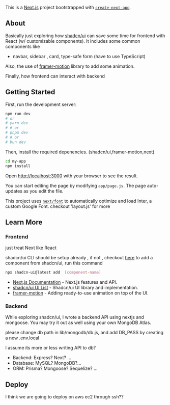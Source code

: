 This is a [Next.js](https://nextjs.org/) project bootstrapped with [`create-next-app`](https://github.com/vercel/next.js/tree/canary/packages/create-next-app).

## About

Basically just exploring how [shadcn/ui]("https://ui.shadcn.com/docs") can save some time for frontend with React (w/ customizable components).
It includes some common components like

- navbar, sidebar , card, type-safe form (have to use TypeScript)

Also, the use of [framer-motion]("https://www.framer.com/motion/") library to add some animation.

Finally, how frontend can interact with backend

## Getting Started

First, run the development server:

```bash
npm run dev
# or
# yarn dev
# # or
# pnpm dev
# # or
# bun dev
```

Then, install the required depenencies. (shadcn/ui,framer-motion,next)

```bash
cd my-app
npm install
```

Open [http://localhost:3000](http://localhost:3000) with your browser to see the result.

You can start editing the page by modifying `app/page.js`. The page auto-updates as you edit the file.

This project uses [`next/font`](https://nextjs.org/docs/basic-features/font-optimization) to automatically optimize and load Inter, a custom Google Font.
checkout 'layout.js' for more

## Learn More

### Frontend

just treat Next like React

shadcn/ui CLI should be setup already , if not , checkout [here]("https://ui.shadcn.com/docs/installation/next")
to add a component from shadcn/ui, run this command

```bash
npx shadcn-ui@latest add  [component-name]
```

- [Next.js Documentation](https://nextjs.org/docs) - Next.js features and API.
- [shadcn/ui UI List]("https://ui.shadcn.com/docs") - Shadcn/ui UI library and implementation.
- [framer-motion]("https://www.framer.com/motion/") - Adding ready-to-use animation on top of the UI.

### Backend

While exploring shadcn/ui,
I wrote a backend API using nextjs and mongoose. You may try it out as well using your own MongoDB Atlas.

please change db path in lib/mongodb/db.js, and add DB_PASS by creating a new .env.local

I assume its more or less writing API to db?

- Backend: Express? Next? ...
- Database: MySQL? MongoDB?...
- ORM: Prisma? Mongoose? Sequelize? ...

## Deploy

I think we are going to deploy on aws ec2 through ssh??

<!-- ~~ The easiest way to deploy your Next.js app is to use the [Vercel Platform](https://vercel.com/new?utm_medium=default-template&filter=next.js&utm_source=create-next-app&utm_campaign=create-next-app-readme) from the creators of Next.js.
Check out our [Next.js deployment documentation](https://nextjs.org/docs/deployment) for more details. ~~ -->
